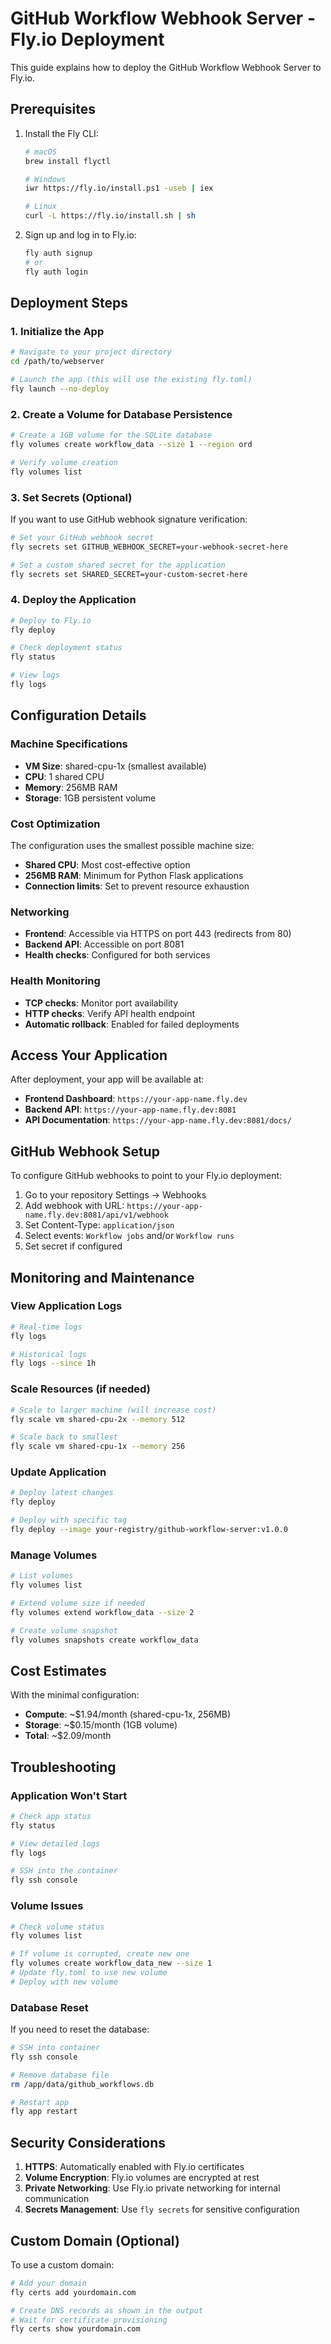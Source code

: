 # GitHub Workflow Webhook Server - Fly.io Deployment

This guide explains how to deploy the GitHub Workflow Webhook Server to Fly.io.

## Prerequisites

1. Install the Fly CLI:
   ```bash
   # macOS
   brew install flyctl
   
   # Windows
   iwr https://fly.io/install.ps1 -useb | iex
   
   # Linux
   curl -L https://fly.io/install.sh | sh
   ```

2. Sign up and log in to Fly.io:
   ```bash
   fly auth signup
   # or
   fly auth login
   ```

## Deployment Steps

### 1. Initialize the App

```bash
# Navigate to your project directory
cd /path/to/webserver

# Launch the app (this will use the existing fly.toml)
fly launch --no-deploy
```

### 2. Create a Volume for Database Persistence

```bash
# Create a 1GB volume for the SQLite database
fly volumes create workflow_data --size 1 --region ord

# Verify volume creation
fly volumes list
```

### 3. Set Secrets (Optional)

If you want to use GitHub webhook signature verification:

```bash
# Set your GitHub webhook secret
fly secrets set GITHUB_WEBHOOK_SECRET=your-webhook-secret-here

# Set a custom shared secret for the application
fly secrets set SHARED_SECRET=your-custom-secret-here
```

### 4. Deploy the Application

```bash
# Deploy to Fly.io
fly deploy

# Check deployment status
fly status

# View logs
fly logs
```

## Configuration Details

### Machine Specifications
- **VM Size**: shared-cpu-1x (smallest available)
- **CPU**: 1 shared CPU
- **Memory**: 256MB RAM
- **Storage**: 1GB persistent volume

### Cost Optimization
The configuration uses the smallest possible machine size:
- **Shared CPU**: Most cost-effective option
- **256MB RAM**: Minimum for Python Flask applications
- **Connection limits**: Set to prevent resource exhaustion

### Networking
- **Frontend**: Accessible via HTTPS on port 443 (redirects from 80)
- **Backend API**: Accessible on port 8081
- **Health checks**: Configured for both services

### Health Monitoring
- **TCP checks**: Monitor port availability
- **HTTP checks**: Verify API health endpoint
- **Automatic rollback**: Enabled for failed deployments

## Access Your Application

After deployment, your app will be available at:

- **Frontend Dashboard**: `https://your-app-name.fly.dev`
- **Backend API**: `https://your-app-name.fly.dev:8081`
- **API Documentation**: `https://your-app-name.fly.dev:8081/docs/`

## GitHub Webhook Setup

To configure GitHub webhooks to point to your Fly.io deployment:

1. Go to your repository Settings → Webhooks
2. Add webhook with URL: `https://your-app-name.fly.dev:8081/api/v1/webhook`
3. Set Content-Type: `application/json`
4. Select events: `Workflow jobs` and/or `Workflow runs`
5. Set secret if configured

## Monitoring and Maintenance

### View Application Logs
```bash
# Real-time logs
fly logs

# Historical logs
fly logs --since 1h
```

### Scale Resources (if needed)
```bash
# Scale to larger machine (will increase cost)
fly scale vm shared-cpu-2x --memory 512

# Scale back to smallest
fly scale vm shared-cpu-1x --memory 256
```

### Update Application
```bash
# Deploy latest changes
fly deploy

# Deploy with specific tag
fly deploy --image your-registry/github-workflow-server:v1.0.0
```

### Manage Volumes
```bash
# List volumes
fly volumes list

# Extend volume size if needed
fly volumes extend workflow_data --size 2

# Create volume snapshot
fly volumes snapshots create workflow_data
```

## Cost Estimates

With the minimal configuration:
- **Compute**: ~$1.94/month (shared-cpu-1x, 256MB)
- **Storage**: ~$0.15/month (1GB volume)
- **Total**: ~$2.09/month

## Troubleshooting

### Application Won't Start
```bash
# Check app status
fly status

# View detailed logs
fly logs

# SSH into the container
fly ssh console
```

### Volume Issues
```bash
# Check volume status
fly volumes list

# If volume is corrupted, create new one
fly volumes create workflow_data_new --size 1
# Update fly.toml to use new volume
# Deploy with new volume
```

### Database Reset
If you need to reset the database:
```bash
# SSH into container
fly ssh console

# Remove database file
rm /app/data/github_workflows.db

# Restart app
fly app restart
```

## Security Considerations

1. **HTTPS**: Automatically enabled with Fly.io certificates
2. **Volume Encryption**: Fly.io volumes are encrypted at rest
3. **Private Networking**: Use Fly.io private networking for internal communication
4. **Secrets Management**: Use `fly secrets` for sensitive configuration

## Custom Domain (Optional)

To use a custom domain:
```bash
# Add your domain
fly certs add yourdomain.com

# Create DNS records as shown in the output
# Wait for certificate provisioning
fly certs show yourdomain.com
```